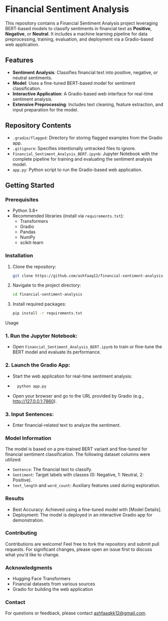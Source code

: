 # Financial Sentiment Analysis

This repository contains a Financial Sentiment Analysis project leveraging BERT-based models to classify sentiments in financial text as **Positive**, **Negative**, or **Neutral**. It includes a machine learning pipeline for data preprocessing, training, evaluation, and deployment via a Gradio-based web application.

## Features

- **Sentiment Analysis**: Classifies financial text into positive, negative, or neutral sentiments.
- **Model**: Uses a fine-tuned BERT-based model for sentiment classification.
- **Interactive Application**: A Gradio-based web interface for real-time sentiment analysis.
- **Extensive Preprocessing**: Includes text cleaning, feature extraction, and input preparation for the model.

## Repository Contents

- `.gradio/flagged`: Directory for storing flagged examples from the Gradio app.
- `.gitignore`: Specifies intentionally untracked files to ignore.
- `Financial_Sentiment_Analysis_BERT.ipynb`: Jupyter Notebook with the complete pipeline for training and evaluating the sentiment analysis model.
- `app.py`: Python script to run the Gradio-based web application.

## Getting Started

### Prerequisites

- Python 3.8+
- Recommended libraries (install via `requirements.txt`):
  - Transformers
  - Gradio
  - Pandas
  - NumPy
  - scikit-learn

### Installation

1. Clone the repository:
   ```bash
   git clone https://github.com/ashfaaq12/financial-sentiment-analysis.git
   ```
2. Navigate to the project directory:
    ```bash
    cd financial-sentiment-analysis
    ```
3. Install required packages:
   ```bash
   pip install -r requirements.txt
   ```
Usage

### 1. Run the Jupyter Notebook:
- Open ```Financial_Sentiment_Analysis_BERT.ipynb``` to train or fine-tune the BERT model and evaluate its performance.

### 2. Launch the Gradio App:
-    Start the web application for real-time sentiment analysis:
    
- ``` bash
    python app.py
    ```
-   Open your browser and go to the URL provided by Gradio (e.g., http://127.0.0.1:7860).

### 3. Input Sentences:

-    Enter financial-related text to analyze the sentiment.

### Model Information
The model is based on a pre-trained BERT variant and fine-tuned for financial sentiment classification. The following dataset columns were utilized:

-    ```Sentence```: The financial text to classify.
-   ```Sentiment```: Target labels with classes (0: Negative, 1: Neutral, 2: Positive).
-    ```text_length``` and ```word_count```: Auxiliary features used during exploration.

### Results
-  Best Accuracy: Achieved using a fine-tuned model with [Model Details].
-  Deployment: The model is deployed in an interactive Gradio app for demonstration.
  
### Contributing

Contributions are welcome! Feel free to fork the repository and submit pull requests. For significant changes, please open an issue first to discuss what you'd like to change.

### Acknowledgments
-    Hugging Face Transformers
-    Financial datasets from various sources
-    Gradio for building the web application

### Contact
For questions or feedback, please contact ashfaaqkk12@gmail.com.